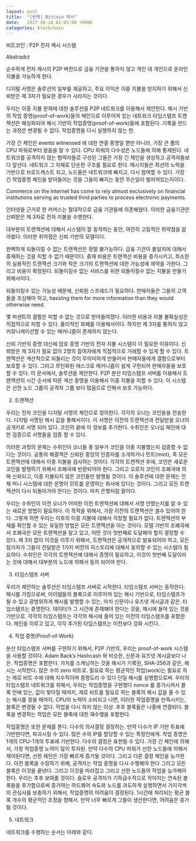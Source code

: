 ```yaml
---
layout: post
title:  "[번역] Bitcoin 백서"
date:   2017-10-18 02:03:00 +0900
categories: blockchain
---
```


비트코인 : P2P 전자 캐시 시스템

Abstradct

순수하게 전자 캐시의 P2P 버전으로 금융 기관을 통하지 않고 개인 대 개인으로 온라인 지불을 가능하게 한다.

디지털 서명은 솔루션의 일부를 제공하고, 주요 이익은 이중 지불을 방지하기 위해서 신뢰받은 제 3자가 필요한 경우가 사라지는 것이다.

우리는 이중 지불 문제에 대한 솔루션을 P2P 네트워크를 이용해서 제안한다.  해시 기반의 작업 증명(proof-of-work)들의 체인으로 이루어져 있는 네트워크 타임스탬프 트랜잭션은 해싱화되어 해시 기반의 작업증명(proof-of-work)들에 포함된다. 기록을 만드는 과정은 변경될 수 없다. 작업증명을 다시 실행하지 않는 한.

가장 긴 체인은 events witnessed 에 대한 연결 증명일 뿐만 아니라, 가장 큰 풀의 CPU 파워로부터 왔음을 알 수 있다.  CPU 파워의 다수성은 노드들에 의해 통제된다.  네트워크를 공격하지 않는 협력자들로 구성된
그들은 가장 긴 체인을 생성하고 공격자들보다 앞선다. 네트워크 그 자체로 단순한 구조를 필요로 한다.  메시지들은 최선의 노력을 기반으로 브로드캐스트 되고, 노드들은 네트워크에 빠지고, 다시 참여할 수 있다. 가장 긴 작업증명 체인을 받아들이는 것을 그들이 빠지는 동안 무슨일이 벌어져있는지이다.

Commerce on the Internet has come to rely almost exclusively on financial institutions serving as trusted third parties to process electronic payments.

인터넷을 근거로 한 커머스는 절대적으로 금융 기관들에 의존해왔다.
이러한 금융기관은 신뢰받은 제 3자로 전자 지불을 수행한다.

대부분의 트랜잭션에 대해서 시스템이 잘 동작하는 동안, 여전히 고질적인 취약점을 앓아왔다.  이러한 취약점은 신뢰 기반의 모델이다.

완벽하게 되돌이킬 수 없는 트랜잭션은 정말 불가능하다. 금융 기관이 불일치에 대해서 중재하는 것을 피할 수 없기 때문이다.  중재 비용은 트랜잭션 비용을 증가시키고, 최소한의 실용적인 트랜잭션 크기와 작은 크기의 트랜잭션에 대한 가능성에 제약을 가한다.  그리고 비용이 확장된다.  되돌이킬수 없는 서비스를 위한 되돌이킬수 없는 지불을 만들기 위해서이다.

되돌이킬수 있는 가능성 때문에, 신뢰된 스프레드가 필요하다.  판매자들은 그들의 고객들을 조심해야 하고, hassling them for more information than they would otherwise need.

몇 퍼센트의 결함은 피할 수 없는 것으로 받아들여졌다.  이러한 비용과 지불 불확실성은 직접적으로 피할 수 있다.  물리적인 화폐를 이용해서이다.
하지만 제 3자를 통하지 않고 커뮤니케이션할 수 있는 매커니즘이 존재하지 않는다.

신뢰 기반의 증명 대신에 암호 증명 기반의 전자 지불 시스템이 이 필요한 이유이다.  신뢰받은 제 3자가 필요 없이 2명의 참여자에게 직접적으로 거래할 수 있게 할 수 있다. 트랜잭션은 계산적으로 되돌리는 것이 무의미하게 만들어서 판매자들에게 결함으로부터 보호할 수 있다.  그리고 루틴화된 에스크로 메커니즘이 쉽게 구현되어 판매자들을 보호할 수 있다. 이 문서에서, 솔루션을 제안한다.  P2P 분산 타임스탬프 서버를 이용해서 트랜잭션의 시간 순서에 따른 계산 증명을 이용해서 이중 지불을 피할 수 있다. 이 시스템은 선한 노드 그룹이 공격자 그룹 보다 많음으로 인해서 보호 가능하다.

2. 트랜잭션

우리는 전자 코인을 디지털 서명의 체인으로 정의한다. 각각의 오너는 코인을을 전송한다.  디지털 서명된 해시 값을 통해서이다.  이 서명은 이전의 트랜잭션과 전달받을 오너의 공개키로 서명 되어 있다. 코인의 끝에 이 정보를 추가한다.  수취인은 오너십 체인에 대한 검증으로 서명들을 검증 할 수 있다.

이러한 과정의 문제는 수취인이 오너들 중 일부가 코인을 이중 지불했는지 검증할 수 없다는 것이다.   공통의 해결책은 신뢰된 중앙의 인증자를 소개하거나 민트(mint), 즉 모든 트랜잭션에 대해서 이중 지불을 검사하는 것이다.  각각의 트랜잭션 후에, 코인은 새로운 코인을 발행하기 위해서 조폐국에 반환되어야 한다. 그리고 오로지 코인이 조폐국에 의해 신뢰되고, 이중 지불되지 않은 코인들만 발행될 것이다.  이 솔루션에 대한 문제는 전체 머니 시스템에 대한 운명이 민트를 운영하는 회사에 있다는 것이다. 그리고 모든 트랜잭션이 다시 되돌아가야 한다는 것이다. 마치 은행처럼 말이다.

  우리는 수취인이 이전 오너가 어떠한 이전 트랜잭션에 대해서 서명 안했는지를 알 수 있는 새로운 방법이 필요하다.  이 목적을 위해서, 가장 이전의 트랜잭션은 셀수 있어야 한다. 그렇게 하면 우리는 이후의 이중 지불에 대해서 걱정할 필요가 없다.  트랜잭션의 부재를 확인할 수 있는 유일한 방법은 모든 트랜잭션을 아는 것이다.  모델 기반의 조폐국에서 조폐국은 모든 트랜잭션을 알고 있고, 어떤 것이 첫번째로 도달해야 할지 결정할 수 있다.  제 3자 없이 이것을 이루기 위해서, 트랜잭션은 공개적으로 발표되어야 하고, 모든 참가자가 그들이 전달받은 1가지 버전의 히스토리에 대해서 동의할 수 있는 시스템이 필요하다.  수취인은 각각의 트랜잭션에 대해서 증명이 필요하고, 이것이 첫번째 도달이라는 것에 대해서 대부분의 노드에 의해서 동의 되어야 한다.

3. 타임스탬프 서버

우리가 제안하는 솔루션은 타임스탬프 서버로 시작한다.  타임스탬프 서버는 동작한다.  해시를 가짐으로써, 아이템들의 블록으로 이루어져 있는 해시 기반으로, 타임스탬프가 될 수 있고 광범위하게 해시를 발행할 수 있는,
마치 신문이나 유즈넷 게시글과 같은.  타임스탬프는 증명한다.  데이터가 그 시간에 존재해야 한다는 것을, 해시에 들어 있는 것을 기반으로. 각각의 타임스탬프는 각각의 해시에 들어 있는 이전의 타임스탬프를 포함한다. 체인을 이루고 있고, 각각 추가된 타임스탬프는 이전보다 강화 시킨다.

4. 작업 증명(Proof-of-Work)

분산 타임스탬프 서버를 구현하기 위해서, P2P 기반의, 우리는 proof-of-work 시스템을 사용할 것이다. Adam Back’s Hashcash 와 비슷한, 신문과 유즈넷 게시글보다 나은. 작업증명은 포함한다. 가치를 스캐닝하는 것을 해시가 기록된, SHA-256과 같은, 해시는 시작한다. 많은 수의 zero 비트로. 필요로 하는 평균적인 작업(work)는 필요로 하는 제로 비트 수에 대해 지수적이며 증명도리 수 있다 단일 해시를 실행함으로써.
  우리의 타임스탬프 네트워크를 위해서, 우리는 작업증명을 구현했다 nonce 를 증가시켜서 블록 안에 있는, 값이 찾아질 때까지, 제로 비트를 필요로 하는 블록의 해시 값을 줄 수 있는  해시를 찾을 때까지. CPU의 노력이 소비되고 나면, 이러한 작업증명을 만족시키는, 블록은 변경될 수 없다.  작업을 다시 하지 않는 이상. 추후 블록들은 나중에 연결되다. 블록을 변경하는 작업은 모든 블록에 대한 재수행을 포함한다.

   작업증명은 또한 문제를 푼다.  다수의 의사결정 결정하는.  만약 다수가 IP 기반 투표에 기반한다면, 파괴시킬 수 있다.  많은 수의 IP를 할당할 수 있는 특정인에게.  작업 증명은 1개의 CPU-1개의 투표에 기반한다. 다수의 결정은 표현될 수 있다. 가장 긴 체인에 의해서, 가장 작업증명 노력이 많이 투자된.  만약 다수의 CPU 파워가 선한 노드들에 의해서 제어된다면, 선한 체인은 가장 빠르게 증가될 것이다. 그리고 다른 결정 체인을 능가한다.  이전 블록을 수정하기 위해, 공격자는 작업 증명을  다시 수행해야 한다 그리고 모든 블록은 이것을 끝낸다.  그리고 이것을 따라잡고 그리고 선한 노드들의 작업을 능가해야 한다.  우리는 추후 보여줄 것이다. 슬로우 공격자가 기하급수적으로 작아지는 연속된 블록들을 추가함으로써
  증가하는 하드웨어 속도와 노드를 과도하게 실행하면서 가지각색의 관심사를 보충하기 위해서,
작업증명의 어려움이 결정된다. 1시간에 처리되는 평균 블록 개수의 평균적인 조정을 향해서. 만약 너무 빠르게 그들이 생산한다면, 어려움은 증가될 것이다.

5. 네트워크

네트워크를 수행하는 순서는 아래와 같다.


